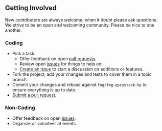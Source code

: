 ## Getting Involved

New contributors are always welcome, when it doubt please ask questions. We strive to be an open and welcoming community. Please be nice to one another.

### Coding

* Pick a task:
  * Offer feedback on open [pull requests](https://github.com/fog/fog-openstack-hp/pulls).
  * Review open [issues](https://github.com/fog/fog-openstack-hp/issues) for things to help on.
  * [Create an issue](https://github.com/fog/fog-openstack-hp/issues/new) to start a discussion on additions or features.
* Fork the project, add your changes and tests to cover them in a topic branch.
* Commit your changes and rebase against `fog/fog-openstack-hp` to ensure everything is up to date.
* [Submit a pull request](https://github.com/fog/fog-openstack-hp/compare/).

### Non-Coding

* Offer feedback on open [issues](https://github.com/fog/fog-openstack-hp/issues).
* Organize or volunteer at events.